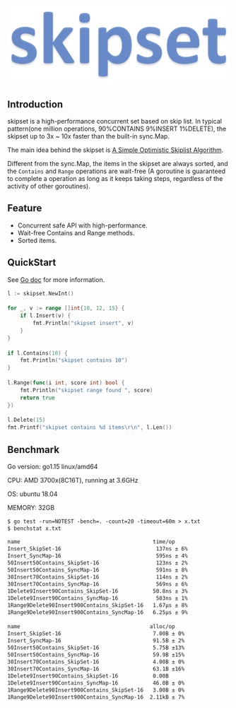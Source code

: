 ![LOGO](https://raw.githubusercontent.com/ZYunH/public-data/master/skipset-logo.png)

## Introduction

skipset is a high-performance concurrent set based on skip list. In typical pattern(one million operations, 90%CONTAINS 9%INSERT 1%DELETE), the skipset up to 3x ~ 10x faster than the built-in sync.Map.

The main idea behind the skipset is [A Simple Optimistic Skiplist Algorithm](<https://people.csail.mit.edu/shanir/publications/LazySkipList.pdf>).

Different from the sync.Map, the items in the skipset are always sorted, and the `Contains` and `Range` operations are wait-free (A goroutine is guaranteed to complete a operation as long as it keeps taking steps, regardless of the activity of other goroutines).



## Feature

- Concurrent safe API with high-performance.
- Wait-free Contains and Range methods.
- Sorted items.



## QuickStart

See [Go doc](https://godoc.org/github.com/ZYunH/skipset) for more information.

```go
l := skipset.NewInt()

for _, v := range []int{10, 12, 15} {
	if l.Insert(v) {
		fmt.Println("skipset insert", v)
	}
}

if l.Contains(10) {
	fmt.Println("skipset contains 10")
}

l.Range(func(i int, score int) bool {
	fmt.Println("skipset range found ", score)
	return true
})

l.Delete(15)
fmt.Printf("skipset contains %d items\r\n", l.Len())
```



## Benchmark

Go version: go1.15 linux/amd64

CPU: AMD 3700x(8C16T), running at 3.6GHz

OS: ubuntu 18.04

MEMORY: 32GB

```shell
$ go test -run=NOTEST -bench=. -count=20 -timeout=60m > x.txt
$ benchstat x.txt
```

```
name                                          time/op
Insert_SkipSet-16                              137ns ± 6%
Insert_SyncMap-16                              595ns ± 4%
50Insert50Contains_SkipSet-16                  123ns ± 2%
50Insert50Contains_SyncMap-16                  591ns ± 8%
30Insert70Contains_SkipSet-16                  114ns ± 2%
30Insert70Contains_SyncMap-16                  569ns ± 6%
1Delete9Insert90Contains_SkipSet-16           50.8ns ± 3%
1Delete9Insert90Contains_SyncMap-16            503ns ± 1%
1Range9Delete90Insert900Contains_SkipSet-16   1.67µs ± 8%
1Range9Delete90Insert900Contains_SyncMap-16   6.25µs ± 9%

name                                         alloc/op
Insert_SkipSet-16                             7.00B ± 0%
Insert_SyncMap-16                             91.5B ± 2%
50Insert50Contains_SkipSet-16                 5.75B ±13%
50Insert50Contains_SyncMap-16                 59.9B ±15%
30Insert70Contains_SkipSet-16                 4.00B ± 0%
30Insert70Contains_SyncMap-16                 63.1B ±16%
1Delete9Insert90Contains_SkipSet-16           0.00B     
1Delete9Insert90Contains_SyncMap-16           46.0B ± 0%
1Range9Delete90Insert900Contains_SkipSet-16   3.00B ± 0%
1Range9Delete90Insert900Contains_SyncMap-16  2.11kB ± 7%
```